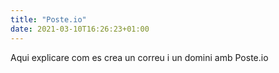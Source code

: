 ```yaml
---
title: "Poste.io"
date: 2021-03-10T16:26:23+01:00
---
```

Aqui explicare com es crea un correu i un domini amb Poste.io

